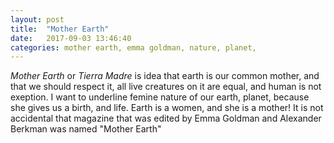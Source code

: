 ```yaml
---
layout: post
title:  "Mother Earth"
date:   2017-09-03 13:46:40
categories: mother earth, emma goldman, nature, planet, 
---
```


*Mother Earth* or *Tierra Madre* is idea that earth is our common mother, and that we should respect it, all live creatures on it are equal, and human is not exeption. I want to underline femine nature of our earth, planet, because she gives us a birth, and life. Earth is a women, and she is a mother! 
It is not accidental that magazine that was edited by Emma Goldman and Alexander Berkman was named "Mother Earth" 
